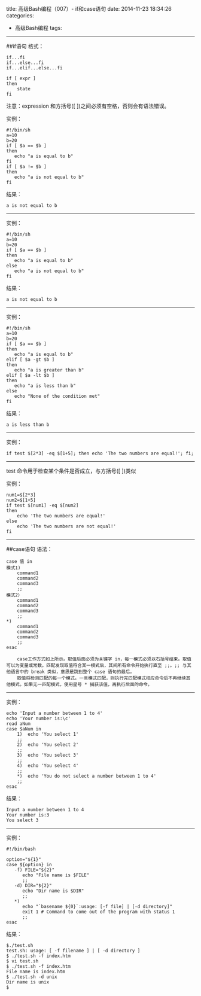 title: 高级Bash编程（007）- if和case语句
date: 2014-11-23 18:34:26
categories:
- 高级Bash编程
tags:
---
##if语句
格式：
```
if...fi
if...else...fi
if...elif...else...fi

if [ expr ]
then
	state
fi
```
注意：expression 和方括号([ ])之间必须有空格，否则会有语法错误。
<!--more-->
实例：
```
#!/bin/sh
a=10
b=20
if [ $a == $b ]
then
   echo "a is equal to b"
fi
if [ $a != $b ]
then
   echo "a is not equal to b"
fi
```
结果：
```
a is not equal to b
```
---
实例：
```
#!/bin/sh
a=10
b=20
if [ $a == $b ]
then
   echo "a is equal to b"
else
   echo "a is not equal to b"
fi
```
结果：
```
a is not equal to b
```
--------------------------------------------------------
实例：
```
#!/bin/sh
a=10
b=20
if [ $a == $b ]
then
   echo "a is equal to b"
elif [ $a -gt $b ]
then
   echo "a is greater than b"
elif [ $a -lt $b ]
then
   echo "a is less than b"
else
   echo "None of the condition met"
fi
```
结果：
```
a is less than b
```
--------------------------------------------------------
实例：
```
if test $[2*3] -eq $[1+5]; then echo 'The two numbers are equal!'; fi;
```
---
test 命令用于检查某个条件是否成立，与方括号([ ])类似

实例：
```
num1=$[2*3]
num2=$[1+5]
if test $[num1] -eq $[num2]
then
    echo 'The two numbers are equal!'
else
    echo 'The two numbers are not equal!'
fi
```
---
##case语句
语法：
```
case 值 in
模式1)
    command1
    command2
    command3
    ;;
模式2）
    command1
    command2
    command3
    ;;
*)
    command1
    command2
    command3
    ;;
esac
```
        case工作方式如上所示。取值后面必须为关键字 in，每一模式必须以右括号结束。取值可以为变量或常数。匹配发现取值符合某一模式后，其间所有命令开始执行直至 ;;。;; 与其他语言中的 break 类似，意思是跳到整个 case 语句的最后。
        取值将检测匹配的每一个模式。一旦模式匹配，则执行完匹配模式相应命令后不再继续其他模式。如果无一匹配模式，使用星号 * 捕获该值，再执行后面的命令。
        
---
实例：
```
echo 'Input a number between 1 to 4'
echo 'Your number is:\c'
read aNum
case $aNum in
    1)  echo 'You select 1'
    ;;
    2)  echo 'You select 2'
    ;;
    3)  echo 'You select 3'
    ;;
    4)  echo 'You select 4'
    ;;
    *)  echo 'You do not select a number between 1 to 4'
    ;;
esac
```
结果：
```
Input a number between 1 to 4
Your number is:3
You select 3
```
----------------------------------------------------
实例：
```
#!/bin/bash

option="${1}"
case ${option} in
   -f) FILE="${2}"
      echo "File name is $FILE"
      ;;
   -d) DIR="${2}"
      echo "Dir name is $DIR"
      ;;
   *) 
      echo "`basename ${0}`:usage: [-f file] | [-d directory]"
      exit 1 # Command to come out of the program with status 1
      ;;
esac
```
结果：
```
$./test.sh
test.sh: usage: [ -f filename ] | [ -d directory ]
$ ./test.sh -f index.htm
$ vi test.sh
$ ./test.sh -f index.htm
File name is index.htm
$ ./test.sh -d unix
Dir name is unix
$
```
